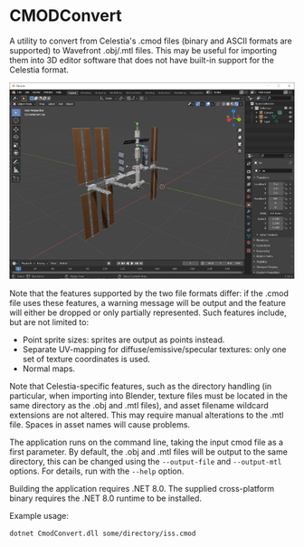 # CMODConvert

A utility to convert from Celestia's .cmod files (binary and ASCII formats are supported) to
Wavefront .obj/.mtl files. This may be useful for importing them into 3D editor software that does
not have built-in support for the Celestia format.

![Celestia's default ISS model, converted to obj and opened in Blender](images/cmod2obj.jpg)

Note that the features supported by the two file formats differ: if the .cmod file uses these
features, a warning message will be output and the feature will either be dropped or only
partially represented. Such features include, but are not limited to:

* Point sprite sizes: sprites are output as points instead.
* Separate UV-mapping for diffuse/emissive/specular textures: only one set of texture coordinates
  is used.
* Normal maps.

Note that Celestia-specific features, such as the directory handling (in particular, when importing
into Blender, texture files must be located in the same directory as the .obj and .mtl files), and
asset filename wildcard extensions are not altered. This may require manual alterations to the .mtl
file. Spaces in asset names will cause problems.

The application runs on the command line, taking the input cmod file as a first parameter. By
default, the .obj and .mtl files will be output to the same directory, this can be changed
using the `--output-file` and `--output-mtl` options. For details, run with the `--help` option.

Building the application requires .NET 8.0. The supplied cross-platform binary requires the .NET
8.0 runtime to be installed.

Example usage:

```Shell
dotnet CmodConvert.dll some/directory/iss.cmod
```